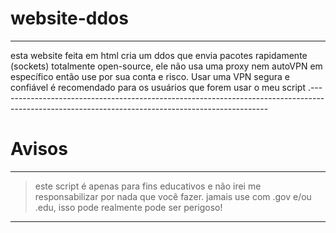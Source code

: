 # website-ddos
------------------------------------------------------------------------------------------------------------------------------------------------
esta website feita em html cria um ddos que envia pacotes rapidamente (sockets) totalmente open-source, ele não usa uma proxy nem autoVPN em específico então use por sua conta e risco. Usar uma VPN segura e confiável é recomendado para os usuários que forem usar o meu script
.-------------------------------------------------------------------------------------------------------------------------------------------------

# Avisos
-------------------------------------------------------------------------------------------------------------------------------------------------
> este script é apenas para fins educativos e não irei me responsabilizar por nada que você fazer.
> jamais use com .gov e/ou .edu, isso pode realmente pode ser perigoso!
-------------------------------------------------------------------------------------------------------------------------------------------------
